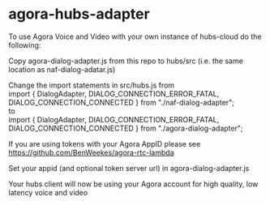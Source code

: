 # agora-hubs-adapter   

To use Agora Voice and Video with your own instance of hubs-cloud do the following:   

Copy agora-dialog-adapter.js from this repo to hubs/src (i.e. the same location as naf-dialog-adatar.js)    

Change the import statements in src/hubs.js from    
import { DialogAdapter, DIALOG_CONNECTION_ERROR_FATAL, DIALOG_CONNECTION_CONNECTED } from "./naf-dialog-adapter";    
to    
import { DialogAdapter, DIALOG_CONNECTION_ERROR_FATAL, DIALOG_CONNECTION_CONNECTED } from "./agora-dialog-adapter";            

If you are using tokens with your Agora AppID please see     
https://github.com/BenWeekes/agora-rtc-lambda     


Set your appid (and optional token server url) in agora-dialog-adapter.js       

Your hubs client will now be using your Agora account for high quality, low latency voice and video

